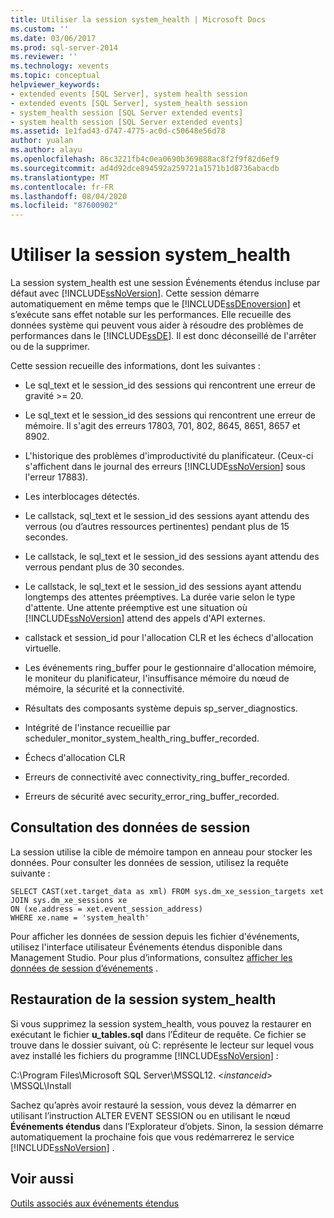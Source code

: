 ```yaml
---
title: Utiliser la session system_health | Microsoft Docs
ms.custom: ''
ms.date: 03/06/2017
ms.prod: sql-server-2014
ms.reviewer: ''
ms.technology: xevents
ms.topic: conceptual
helpviewer_keywords:
- extended events [SQL Server], system health session
- extended events [SQL Server], system_health session
- system_health session [SQL Server extended events]
- system health session [SQL Server extended events]
ms.assetid: 1e1fad43-d747-4775-ac0d-c50648e56d78
author: yualan
ms.author: alayu
ms.openlocfilehash: 86c3221fb4c0ea0690b369888ac8f2f9f82d6ef9
ms.sourcegitcommit: ad4d92dce894592a259721a1571b1d8736abacdb
ms.translationtype: MT
ms.contentlocale: fr-FR
ms.lasthandoff: 08/04/2020
ms.locfileid: "87600902"
---
```

# <a name="use-the-system_health-session"></a>Utiliser la session system_health
  La session system_health est une session Événements étendus incluse par défaut avec [!INCLUDE[ssNoVersion](../../includes/ssnoversion-md.md)]. Cette session démarre automatiquement en même temps que le [!INCLUDE[ssDEnoversion](../../includes/ssdenoversion-md.md)] et s’exécute sans effet notable sur les performances. Elle recueille des données système qui peuvent vous aider à résoudre des problèmes de performances dans le [!INCLUDE[ssDE](../../includes/ssde-md.md)]. Il est donc déconseillé de l'arrêter ou de la supprimer.  
  
 Cette session recueille des informations, dont les suivantes :  
  
-   Le sql_text et le session_id des sessions qui rencontrent une erreur de gravité >= 20.  
  
-   Le sql_text et le session_id des sessions qui rencontrent une erreur de mémoire. Il s'agit des erreurs 17803, 701, 802, 8645, 8651, 8657 et 8902.  
  
-   L'historique des problèmes d'improductivité du planificateur. (Ceux-ci s'affichent dans le journal des erreurs [!INCLUDE[ssNoVersion](../../includes/ssnoversion-md.md)] sous l'erreur 17883).  
  
-   Les interblocages détectés.  
  
-   Le callstack, sql_text et le session_id des sessions ayant attendu des verrous (ou d’autres ressources pertinentes) pendant plus de 15 secondes.  
  
-   Le callstack, le sql_text et le session_id des sessions ayant attendu des verrous pendant plus de 30 secondes.  
  
-   Le callstack, le sql_text et le session_id des sessions ayant attendu longtemps des attentes préemptives. La durée varie selon le type d'attente. Une attente préemptive est une situation où [!INCLUDE[ssNoVersion](../../includes/ssnoversion-md.md)] attend des appels d'API externes.  
  
-   callstack et session_id pour l'allocation CLR et les échecs d'allocation virtuelle.  
  
-   Les événements ring_buffer pour le gestionnaire d'allocation mémoire, le moniteur du planificateur, l'insuffisance mémoire du nœud de mémoire, la sécurité et la connectivité.  
  
-   Résultats des composants système depuis sp_server_diagnostics.  
  
-   Intégrité de l'instance recueillie par scheduler_monitor_system_health_ring_buffer_recorded.  
  
-   Échecs d'allocation CLR  
  
-   Erreurs de connectivité avec connectivity_ring_buffer_recorded.  
  
-   Erreurs de sécurité avec security_error_ring_buffer_recorded.  
  
## <a name="viewing-the-session-data"></a>Consultation des données de session  
 La session utilise la cible de mémoire tampon en anneau pour stocker les données. Pour consulter les données de session, utilisez la requête suivante :  
  
```  
SELECT CAST(xet.target_data as xml) FROM sys.dm_xe_session_targets xet  
JOIN sys.dm_xe_sessions xe  
ON (xe.address = xet.event_session_address)  
WHERE xe.name = 'system_health'  
```  
  
 Pour afficher les données de session depuis les fichier d'événements, utilisez l'interface utilisateur Événements étendus disponible dans Management Studio. Pour plus d’informations, consultez [afficher les données de session d’événements](../../database-engine/view-event-session-data.md) .  
  
## <a name="restoring-the-system_health-session"></a>Restauration de la session system_health  
 Si vous supprimez la session system_health, vous pouvez la restaurer en exécutant le fichier **u_tables.sql** dans l’Éditeur de requête. Ce fichier se trouve dans le dossier suivant, où C: représente le lecteur sur lequel vous avez installé les fichiers du programme [!INCLUDE[ssNoVersion](../../includes/ssnoversion-md.md)] :  
  
 C:\Program Files\Microsoft SQL Server\MSSQL12. \<*instanceid*> \MSSQL\Install  
  
 Sachez qu’après avoir restauré la session, vous devez la démarrer en utilisant l’instruction ALTER EVENT SESSION ou en utilisant le nœud **Événements étendus** dans l’Explorateur d’objets. Sinon, la session démarre automatiquement la prochaine fois que vous redémarrerez le service [!INCLUDE[ssNoVersion](../../includes/ssnoversion-md.md)] .  
  
## <a name="see-also"></a>Voir aussi  
 [Outils associés aux événements étendus](extended-events-tools.md)  
  
  
